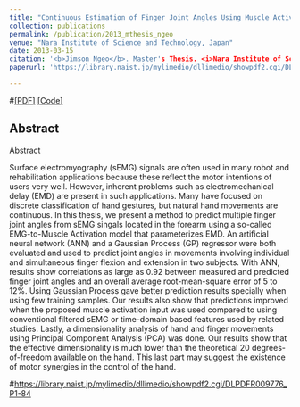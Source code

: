 ```yaml
---
title: "Continuous Estimation of Finger Joint Angles Using Muscle Activation Inputs from Surface EMG Signals"
collection: publications
permalink: /publication/2013_mthesis_ngeo
venue: "Nara Institute of Science and Technology, Japan"
date: 2013-03-15
citation: '<b>Jimson Ngeo</b>. Master's Thesis. <i>Nara Institute of Science and Technology</i>.'
paperurl: 'https://library.naist.jp/mylimedio/dllimedio/showpdf2.cgi/DLPDFR009776_P1-84'

---  
```

#[[PDF]](http://jngeo.github.io/files/mthesis_jngeo.pdf) [[Code]]()

## Abstract
Abstract

Surface electromyography (sEMG) signals are often used in many robot and rehabilitation applications because these reflect the motor intentions of users very well. However, inherent problems such as electromechanical delay (EMD) are present in such applications. Many have focused on discrete classification of hand gestures, but natural hand movements are continuous. In this thesis, we present a method to predict multiple finger joint angles from sEMG singals located in the forearm using a so-called EMG-to-Muscle Activation model that parameterizes EMD. An artificial neural network (ANN) and a Gaussian Process (GP) regressor were both evaluated and used to predict joint angles in movements involving individual and simultaneous finger flexion and extension in two subjects. With ANN, results show correlations as large as 0.92 between measured and predicted finger joint angles and an overall average root-mean-square error of 5 to 12%. Using Gaussian Process gave better prediction results specially when using few training samples. Our results also show that predictions improved when the proposed muscle activation input was used compared to using conventional filtered sEMG or time-domain based features used by related studies. Lastly, a dimensionality analysis of hand and finger movements using Principal Component Analysis (PCA) was done. Our results show that the effective dimensionality is much lower than the theoretical 20 degrees-of-freedom available on the hand. This last part may suggest the existence of motor synergies in the control of the hand.

#https://library.naist.jp/mylimedio/dllimedio/showpdf2.cgi/DLPDFR009776_P1-84
